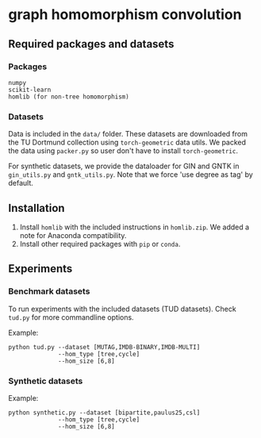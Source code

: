 # graph homomorphism convolution

## Required packages and datasets

### Packages
```
numpy
scikit-learn
homlib (for non-tree homomorphism)
```

### Datasets
Data is included in the `data/` folder. These datasets are downloaded from the
TU Dortmund collection using `torch-geometric` data utils. We packed the data
using `packer.py` so user don't have to install `torch-geometric`.

For synthetic datasets, we provide the dataloader for GIN and GNTK in
`gin_utils.py` and `gntk_utils.py`. Note that we force 'use degree as tag'
by default.

## Installation 

1. Install `homlib` with the included instructions in `homlib.zip`. We added
a note for Anaconda compatibility.
2. Install other required packages with `pip` or `conda`.

## Experiments

### Benchmark datasets
To run experiments with the included datasets (TUD datasets). Check `tud.py`
for more commandline options. 

Example:
```
python tud.py --dataset [MUTAG,IMDB-BINARY,IMDB-MULTI]
              --hom_type [tree,cycle]
              --hom_size [6,8]
```

### Synthetic datasets
Example:
```
python synthetic.py --dataset [bipartite,paulus25,csl]
              --hom_type [tree,cycle]
              --hom_size [6,8]
```
